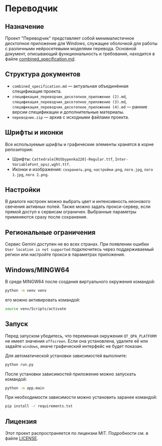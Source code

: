 # Переводчик

## Назначение
Проект "Переводчик" представляет собой минималистичное десктопное приложение для Windows, служащее оболочкой для работы с различными нейросетевыми моделями перевода. Основной документ, описывающий функциональность и требования, находится в файле [combined_specification.md](combined_specification.md).

## Структура документов
- `combined_specification.md` — актуальная объединённая спецификация проекта.
- `спецификация_переводчик_десктопное_приложение (2).md`, `спецификация_переводчик_десктопное_приложение (3).md`, `спецификация_переводчик_десктопное_приложение (4).md` — ранние версии спецификации и дополнительные материалы.
- `переводчик.zip` — архив с исходными файлами проекта.

## Шрифты и иконки
Все используемые шрифты и графические элементы хранятся в корне репозитория:
- Шрифты: `Cattedrale[RUSbypenka220]-Regular.ttf`, `Inter-VariableFont_opsz,wght.ttf`.
- Иконки и изображения: `сохранить.png`, `настройки.png`, `лого.jpg`, `лого 1.jpg`, `лого 2.png`.
 
## Настройки
В диалоге настроек можно выбрать цвет и интенсивность неонового свечения активных полей.
Также можно задать прокси-сервер, если прямой доступ к сервисам ограничен.
Выбранные параметры применяются сразу после сохранения.

## Региональные ограничения
Сервис Gemini доступен не во всех странах. При появлении ошибки `User location is not supported` подключитесь через поддерживаемый регион или настройте прокси в параметрах приложения.

## Windows/MINGW64
В среде MINGW64 после создания виртуального окружения командой:

```bash
python -m venv venv
```

его можно активировать командой:

```bash
source venv/Scripts/activate
```

## Запуск

Перед запуском убедитесь, что переменная окружения `QT_QPA_PLATFORM` не имеет значения `offscreen`.
Если она установлена, удалите её или задайте `windows`, иначе графический интерфейс не будет показан.

Для автоматической установки зависимостей выполните:

```bash
python run.py
```

После установки зависимостей приложение можно запускать командой:

```bash
python -m app.main
```

При необходимости зависимости можно установить заранее командой:

```bash
pip install -r requirements.txt
```

## Лицензия
Этот проект распространяется по лицензии MIT. Подробности см. в файле [LICENSE](LICENSE).
